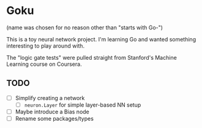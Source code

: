 # Goku

(name was chosen for no reason other than "starts with Go-")

This is a toy neural network project. I'm learning Go and wanted something interesting to play around with.

The "logic gate tests" were pulled straight from Stanford's Machine Learning course on Coursera.

## TODO

- [ ] Simplify creating a network
    - [ ] `neuron.Layer` for simple layer-based NN setup
- [ ] Maybe introduce a Bias node
- [ ] Rename some packages/types
